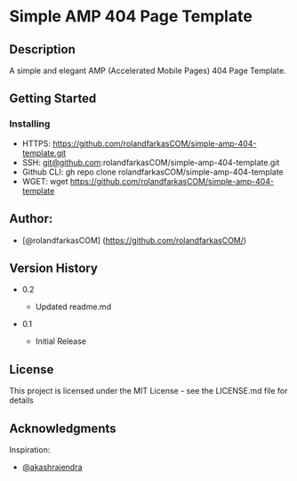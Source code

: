 # Simple AMP 404 Page Template

## Description

A simple and elegant AMP (Accelerated Mobile Pages) 404 Page Template.

## Getting Started


### Installing

* HTTPS: https://github.com/rolandfarkasCOM/simple-amp-404-template.git
* SSH: git@github.com:rolandfarkasCOM/simple-amp-404-template.git
* Github CLI: gh repo clone rolandfarkasCOM/simple-amp-404-template
* WGET: wget https://github.com/rolandfarkasCOM/simple-amp-404-template

## Author:

* [@rolandfarkasCOM] (https://github.com/rolandfarkasCOM/)  

## Version History

* 0.2
    * Updated readme.md

* 0.1
    * Initial Release

## License

This project is licensed under the MIT License - see the LICENSE.md file for details

## Acknowledgments

Inspiration:
* [@akashrajendra](https://codepen.io/akashrajendra/pen/JKKRvQ)